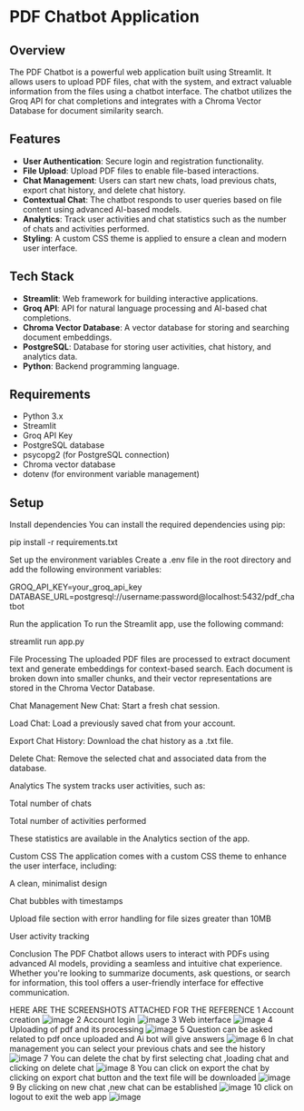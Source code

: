# PDF Chatbot Application

## Overview
The PDF Chatbot is a powerful web application built using Streamlit. It allows users to upload PDF files, chat with the system, and extract valuable information from the files using a chatbot interface. The chatbot utilizes the Groq API for chat completions and integrates with a Chroma Vector Database for document similarity search.

## Features
- **User Authentication**: Secure login and registration functionality.
- **File Upload**: Upload PDF files to enable file-based interactions.
- **Chat Management**: Users can start new chats, load previous chats, export chat history, and delete chat history.
- **Contextual Chat**: The chatbot responds to user queries based on file content using advanced AI-based models.
- **Analytics**: Track user activities and chat statistics such as the number of chats and activities performed.
- **Styling**: A custom CSS theme is applied to ensure a clean and modern user interface.

## Tech Stack
- **Streamlit**: Web framework for building interactive applications.
- **Groq API**: API for natural language processing and AI-based chat completions.
- **Chroma Vector Database**: A vector database for storing and searching document embeddings.
- **PostgreSQL**: Database for storing user activities, chat history, and analytics data.
- **Python**: Backend programming language.

## Requirements
- Python 3.x
- Streamlit
- Groq API Key
- PostgreSQL database
- psycopg2 (for PostgreSQL connection)
- Chroma vector database
- dotenv (for environment variable management)

## Setup

Install dependencies
You can install the required dependencies using pip:

pip install -r requirements.txt

Set up the environment variables
Create a .env file in the root directory and add the following environment variables:

GROQ_API_KEY=your_groq_api_key
DATABASE_URL=postgresql://username:password@localhost:5432/pdf_chatbot

Run the application
To run the Streamlit app, use the following command:

streamlit run app.py

File Processing
The uploaded PDF files are processed to extract document text and generate embeddings for context-based search. Each document is broken down into smaller chunks, and their vector representations are stored in the Chroma Vector Database.

Chat Management
New Chat: Start a fresh chat session.

Load Chat: Load a previously saved chat from your account.

Export Chat History: Download the chat history as a .txt file.

Delete Chat: Remove the selected chat and associated data from the database.

Analytics
The system tracks user activities, such as:

Total number of chats

Total number of activities performed

These statistics are available in the Analytics section of the app.

Custom CSS
The application comes with a custom CSS theme to enhance the user interface, including:

A clean, minimalist design

Chat bubbles with timestamps

Upload file section with error handling for file sizes greater than 10MB

User activity tracking

Conclusion
The PDF Chatbot allows users to interact with PDFs using advanced AI models, providing a seamless and intuitive chat experience. Whether you're looking to summarize documents, ask questions, or search for information, this tool offers a user-friendly interface for effective communication.

HERE ARE THE SCREENSHOTS ATTACHED FOR THE REFERENCE
1 Account creation
![image](https://github.com/user-attachments/assets/8a8772a0-eb34-46be-b02d-6c4b0a2801f7)
2 Account login
![image](https://github.com/user-attachments/assets/baadb4f1-edc6-4f17-b532-b8e95f6852cb)
3 Web interface
![image](https://github.com/user-attachments/assets/c2f402b2-345e-4966-bc7f-33ebd1aa2f92)
4 Uploading of pdf and its processing
![image](https://github.com/user-attachments/assets/dcd7948e-9d13-4de1-be85-7956a6b02c20)
5 Question can be asked related to pdf once uploaded and Ai bot will give answers
![image](https://github.com/user-attachments/assets/63fd6de4-362a-404b-a889-e01e1d19873b)
6 In chat management you can select your previous chats and see the history
![image](https://github.com/user-attachments/assets/aa0b3672-e244-4095-bce7-70a784a7c30c)
7 You can delete the chat by first selecting chat ,loading chat and clicking on delete chat
![image](https://github.com/user-attachments/assets/c4aef7ac-7bd8-4f9c-b0a3-31f732735368)
8 You can click on export the chat by clicking on export chat button and the text file  will be downloaded
![image](https://github.com/user-attachments/assets/a8635447-3131-4580-bf2f-e655734c88ba)
9 By clicking on new chat ,new chat can be established
![image](https://github.com/user-attachments/assets/4f916aad-554b-4458-845e-856a54df62db)
10 click on logout to exit the web app
![image](https://github.com/user-attachments/assets/a9c9c20a-29db-4213-8ce4-2cbbc7189c34)
















